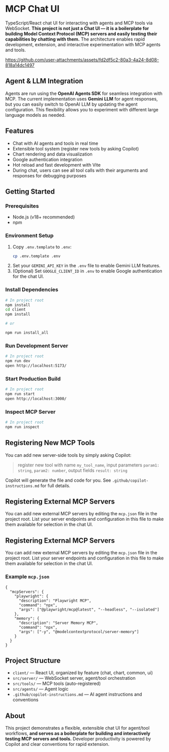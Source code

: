 # MCP Chat UI

TypeScript/React chat UI for interacting with agents and MCP tools via WebSocket. **This project is not just a Chat UI — it is a boilerplate for building Model Context Protocol (MCP) servers and easily testing their capabilities by chatting with them.** The architecture enables rapid development, extension, and interactive experimentation with MCP agents and tools.

https://github.com/user-attachments/assets/fd2df5c2-80a3-4a24-8d08-818a14dc1497

## Agent & LLM Integration

Agents are run using the **OpenAI Agents SDK** for seamless integration with MCP. The current implementation uses **Gemini LLM** for agent responses, but you can easily switch to OpenAI LLM by updating the agent configuration. This flexibility allows you to experiment with different large language models as needed.

## Features

- Chat with AI agents and tools in real time
- Extensible tool system (register new tools by asking Copilot)
- Chart rendering and data visualization
- Google authentication integration
- Hot reload and fast development with Vite
- During chat, users can see all tool calls with their arguments and responses for debugging purposes

## Getting Started

### Prerequisites

- Node.js (v18+ recommended)
- npm

### Environment Setup

1. Copy `.env.template` to `.env`:
   ```bash
   cp .env.template .env
   ```
2. Set your `GEMINI_API_KEY` in the `.env` file to enable Gemini LLM features.
3. (Optional) Set `GOOGLE_CLIENT_ID` in `.env` to enable Google authentication for the chat UI.

### Install Dependencies

```bash
# In project root
npm install
cd client
npm install

# or

npm run install_all

```

### Run Development Server

```bash
# In project root
npm run dev
open http://localhost:5173/
```

### Start Production Build

```bash
# In project root
npm run start
open http://localhost:3000/
```

### Inspect MCP Server

```bash
# In project root
npm run inspect
```

## Registering New MCP Tools

You can add new server-side tools by simply asking Copilot:

> register new tool with name `my_tool_name`, input parameters `param1: string`, `param2: number`, output fields `result: string`

Copilot will generate the file and code for you. See `.github/copilot-instructions.md` for full details.

## Registering External MCP Servers

You can add new external MCP servers by editing the `mcp.json` file in the project root. List your server endpoints and configuration in this file to make them available for selection in the chat UI.

## Registering External MCP Servers

You can add new external MCP servers by editing the `mcp.json` file in the project root. List your server endpoints and configuration in this file to make them available for selection in the chat UI.

### Example `mcp.json`

```jsonc
{
  "mcpServers": {
    "playwright": {
      "description": "Playwright MCP",
      "command": "npx",
      "args": ["@playwright/mcp@latest", "--headless", "--isolated"]
    },
    "memory": {
      "description": "Server Memory MCP",
      "command": "npx",
      "args": ["-y", "@modelcontextprotocol/server-memory"]
    }
  }
}
```

## Project Structure

- `client/` — React UI, organized by feature (chat, chart, common, ui)
- `src/server/` — WebSocket server, agent/tool orchestration
- `src/tools/` — MCP tools (auto-registered)
- `src/agents/` — Agent logic
- `.github/copilot-instructions.md` — AI agent instructions and conventions

## About

This project demonstrates a flexible, extensible chat UI for agent/tool workflows, **and serves as a boilerplate for building and interactively testing MCP servers and tools.** Developer productivity is powered by Copilot and clear conventions for rapid extension.
